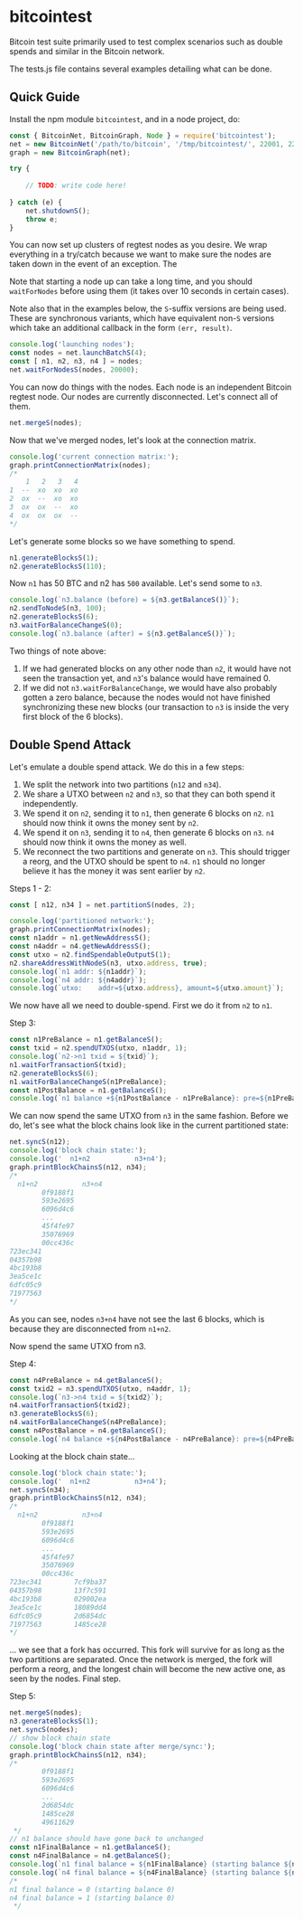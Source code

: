 # bitcointest

Bitcoin test suite primarily used to test complex scenarios such as double spends and similar in the Bitcoin network.

The tests.js file contains several examples detailing what can be done.

## Quick Guide

Install the npm module `bitcointest`, and in a node project, do:

```javascript
const { BitcoinNet, BitcoinGraph, Node } = require('bitcointest');
net = new BitcoinNet('/path/to/bitcoin', '/tmp/bitcointest/', 22001, 22002);
graph = new BitcoinGraph(net);

try {
    
    // TODO: write code here!
    
} catch (e) {
    net.shutdownS();
    throw e;
}
```

You can now set up clusters of regtest nodes as you desire. We wrap everything in a try/catch because we want to make sure the nodes are taken down in the event of an exception. The 

Note that starting a node up can take a long time, and you should `waitForNodes` before using them (it takes over 10 seconds in certain cases).

Note also that in the examples below, the `S`-suffix versions are being used. These are synchronous variants, which have equivalent non-`S` versions which take an additional callback in the form `(err, result)`.

```javascript
console.log('launching nodes');
const nodes = net.launchBatchS(4);
const [ n1, n2, n3, n4 ] = nodes;
net.waitForNodesS(nodes, 20000);
```

You can now do things with the nodes. Each node is an independent Bitcoin regtest node. Our nodes are currently disconnected. Let's connect all of them.

```javascript
net.mergeS(nodes);
```

Now that we've merged nodes, let's look at the connection matrix.

```javascript
console.log('current connection matrix:');
graph.printConnectionMatrix(nodes);
/*
    1   2   3   4
1  --  xo  xo  xo
2  ox  --  xo  xo
3  ox  ox  --  xo
4  ox  ox  ox  -- 
*/
```

Let's generate some blocks so we have something to spend.

```javascript
n1.generateBlocksS(1);
n2.generateBlocksS(110);
```

Now `n1` has 50 BTC and n2 has `500` available. Let's send some to `n3`.

```javascript
console.log(`n3.balance (before) = ${n3.getBalanceS()}`);
n2.sendToNodeS(n3, 100);
n2.generateBlocksS(6);
n3.waitForBalanceChangeS(0);
console.log(`n3.balance (after) = ${n3.getBalanceS()}`);
```

Two things of note above:

1. If we had generated blocks on any other node than `n2`, it would have not seen the transaction yet, and `n3`'s balance would have remained 0.
2. If we did not `n3.waitForBalanceChange`, we would have also probably gotten a zero balance, because the nodes would not have finished synchronizing these new blocks (our transaction to `n3` is inside the very first block of the 6 blocks).

## Double Spend Attack

Let's emulate a double spend attack. We do this in a few steps:

1. We split the network into two partitions (`n12` and `n34`).
2. We share a UTXO between `n2` and `n3`, so that they can both spend it independently.
3. We spend it on `n2`, sending it to `n1`, then generate 6 blocks on `n2`. `n1` should now think it owns the money sent by `n2`.
4. We spend it on `n3`, sending it to `n4`, then generate 6 blocks on `n3`. `n4` should now think it owns the money as well.
5. We reconnect the two partitions and generate on `n3`. This should trigger a reorg, and the UTXO should be spent to `n4`. `n1` should no longer believe it has the money it was sent earlier by `n2`.

Steps 1 - 2:
```javascript
const [ n12, n34 ] = net.partitionS(nodes, 2);

console.log('partitioned network:');
graph.printConnectionMatrix(nodes);
const n1addr = n1.getNewAddressS();
const n4addr = n4.getNewAddressS();
const utxo = n2.findSpendableOutputS(1);
n2.shareAddressWithNodeS(n3, utxo.address, true);
console.log(`n1 addr: ${n1addr}`);
console.log(`n4 addr: ${n4addr}`);
console.log(`utxo:    addr=${utxo.address}, amount=${utxo.amount}`);
```

We now have all we need to double-spend. First we do it from `n2` to `n1`.

Step 3:
```javascript
const n1PreBalance = n1.getBalanceS();
const txid = n2.spendUTXOS(utxo, n1addr, 1);
console.log(`n2->n1 txid = ${txid}`);
n1.waitForTransactionS(txid);
n2.generateBlocksS(6);
n1.waitForBalanceChangeS(n1PreBalance);
const n1PostBalance = n1.getBalanceS();
console.log(`n1 balance +${n1PostBalance - n1PreBalance}: pre=${n1PreBalance}, post=${n1PostBalance}`);
```

We can now spend the same UTXO from `n3` in the same fashion. Before we do, let's see what the block chains look like in the current partitioned state:

```javascript
net.syncS(n12);
console.log('block chain state:');
console.log('  n1+n2           n3+n4');
graph.printBlockChainsS(n12, n34);
/*
  n1+n2           n3+n4
        0f9188f1
        593e2695
        6096d4c6
        ...
        45f4fe97
        35076969
        00cc436c
723ec341
04357b98
4bc193b8
3ea5ce1c
6dfc05c9
71977563
*/
```

As you can see, nodes `n3+n4` have not see the last 6 blocks, which is because they are disconnected from `n1+n2`. 

Now spend the same UTXO from n3.

Step 4:
```javascript
const n4PreBalance = n4.getBalanceS();
const txid2 = n3.spendUTXOS(utxo, n4addr, 1);
console.log(`n3->n4 txid = ${txid2}`);
n4.waitForTransactionS(txid2);
n3.generateBlocksS(6);
n4.waitForBalanceChangeS(n4PreBalance);
const n4PostBalance = n4.getBalanceS();
console.log(`n4 balance +${n4PostBalance - n4PreBalance}: pre=${n4PreBalance}, post=${n4PostBalance}`);
```

Looking at the block chain state...

```javascript
console.log('block chain state:');
console.log('  n1+n2           n3+n4');
net.syncS(n34);
graph.printBlockChainsS(n12, n34);
/*
  n1+n2           n3+n4
        0f9188f1
        593e2695
        6096d4c6
        ...
        45f4fe97
        35076969
        00cc436c
723ec341        7cf9ba37
04357b98        13f7c591
4bc193b8        029002ea
3ea5ce1c        18089dd4
6dfc05c9        2d6854dc
71977563        1485ce28
*/
```

... we see that a fork has occurred. This fork will survive for as long as the two partitions are separated. Once the network is merged, the fork will perform a reorg, and the longest chain will become the new active one, as seen by the nodes. Final step.

Step 5:
```javascript
net.mergeS(nodes);
n3.generateBlocksS(1);
net.syncS(nodes);
// show block chain state
console.log('block chain state after merge/sync:');
graph.printBlockChainsS(n12, n34);
/*
        0f9188f1
        593e2695
        6096d4c6
        ...
        2d6854dc
        1485ce28
        49611629
 */
// n1 balance should have gone back to unchanged
const n1FinalBalance = n1.getBalanceS();
const n4FinalBalance = n4.getBalanceS();
console.log(`n1 final balance = ${n1FinalBalance} (starting balance ${n1PreBalance})`);
console.log(`n4 final balance = ${n4FinalBalance} (starting balance ${n4PreBalance})`);
/*
n1 final balance = 0 (starting balance 0)
n4 final balance = 1 (starting balance 0)
 */
```
